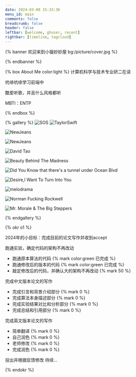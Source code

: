 ```yaml
---
date: 2024-03-08 15:33:36
menu_id: main
comments: false
breadcrumb: false
header: false
leftbar: [welcome, ghuser, recent]
rightbar: [timeline, tagcloud]
---
```



{% banner 欢迎来到小璇妙妙屋 bg:/picture/cover.jpg %}

{% endbanner %}

{% box About Me color:light %}
计算机科学与技术专业研二在读

吭哧吭哧学习前端中

酷爱听歌，并且什么风格都听

MBTI：ENTP

{% endbox %}

{% gallery %}
![SOS](/picture/SOS.jpg)
![TaylorSwift](/picture/ts.jpg)

![NewJeans](/picture/car.jpg)

![NewJeans](/picture/swim.jpg)

![David Tao](/picture/dt.jpg)

![Beauty Behind The Madness](/picture/twkd.jpg)

![Did You Know that there's a tunnel under Ocean Blvd](/picture/ldr.jpg)

![Desire,I Want To Turn Into You](/picture/em.jpg)

![melodrama](/picture/melodrama.jpg)

![Norman Fucking Rockwell](/picture/nfr.jpg)

![Mr. Morale & The Big Steppers](/picture/kendrick.jpg)

{% endgallery %}

{% okr o1 %}

2024年的小目标：完成目前的论文写作并收到accept

<!-- okr kr1 percent:0.7 status:unfinished -->
跑通实验，确定代码的架构不再改动
- 跑通原本算法的代码  {% mark color:green 已完成 %}
- 跑通修改后的版本的代码  {% mark color:green 已完成 %}
- 敲定修改后的代码，并确认大的架构不再改动  {% mark 50 %}

<!-- okr kr2 percent:0 status:unfinished -->
完成中文版本论文的写作

- 完成引言和背景介绍部分  {% mark 0 %}
- 完成算法本身描述部分 {% mark 0 %}
- 完成实验结果对比和分析部分  {% mark 0 %}
- 完成总结和引用部分  {% mark 0 %}

<!-- okr kr3 percent:0 status:unfinished -->
完成英文版本论文的写作

- 简单翻译  {% mark 0 %}
- 自己润色 {% mark 0 %}
- 老师修改  {% mark 0 %}
- 完成润色  {% mark 0 %}

<!-- okr kr-4 status:unfinished -->
投出并根据反馈修改
待续...

{% endokr %}